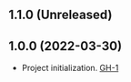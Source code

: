 ## 1.1.0 (Unreleased)

## 1.0.0 (2022-03-30)

- Project initialization. [GH-1](https://github.com/terraform-alicloud-modules/terraform-alicloud-oos/pull/1)
